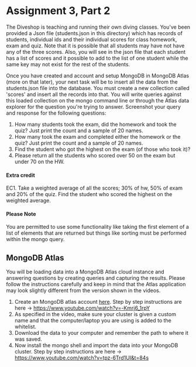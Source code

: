 # Assignment 3, Part 2

The Diveshop is teaching and running their own diving classes.  You've been provided a Json file (students.json in this directory) which has records of students, individual ids and their individual scores for class homework, exam and quiz. Note that it is possible that all students may have not have any of the three scores. Also, you will see in the json file that each student has a list of scores and it possible to add to the list of one student while the same key may not exist for the rest of the students. 

Once you have created and account and setup MongoDB in MongoDB Atlas (more on that later), your next task will be to insert all the data from the students.json file into the database. You must create a new collection called 'scores' and insert all the records into that. You will write queries against this loaded collection on the mongo command line or through the Atlas data explorer for the question you're trying to answer.  Screenshot your query and response for the following questions:
1. How many students took the exam, did the homework and took the quiz? Just print the count and a sample of 20 names.
2. How many took the exam and completed either the homework or the quiz? Just print the count and a sample of 20 names.
3. Find the student who got the highest on the exam (of those who took it)?
4. Please return all the students who scored over 50 on the exam but under 70 on the HW.

#### Extra credit
EC1. Take a weighted average of all the scores; 30% of hw, 50% of exam and 20% of the quiz. Find the student who scored the highest on the weighted average. 

#### Please Note
You are permitted to use some functionality like taking the first element of a list of elements that are returned but things like sorting must be performed within the mongo query.

## MongoDB Atlas
You will be loading data into a MongoDB Atlas cloud instance and answering questions by creating queries and capturing the results.  Please follow the instructions carefully and keep in mind that the Atlas application may look slightly different from the version shown in the videos.

1. Create an MongoDB atlas account [here](https://www.mongodb.com/download-center).  Step by step instructions are here ->
https://www.youtube.com/watch?v=-Kmrj6_1rpY
2. As specified in the video, make sure your cluster is given a custom name and that the computer/laptop you are using is added to the whitelist.
3. Download the data to your computer and remember the path to where it was saved.
4. Now install the mongo shell and import the data into your MongoDB cluster.  Step by step instructions are here -> https://www.youtube.com/watch?v=tpz-6Trd1UI&t=84s
